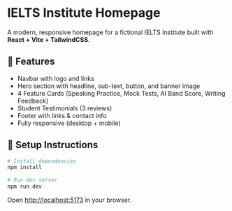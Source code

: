 # IELTS Institute Homepage

A modern, responsive homepage for a fictional IELTS Institute built with **React + Vite + TailwindCSS**.

## 📌 Features
- Navbar with logo and links
- Hero section with headline, sub-text, button, and banner image
- 4 Feature Cards (Speaking Practice, Mock Tests, AI Band Score, Writing Feedback)
- Student Testimonials (3 reviews)
- Footer with links & contact info
- Fully responsive (desktop + mobile)

## 🚀 Setup Instructions
```bash
# Install dependencies
npm install

# Run dev server
npm run dev
```

Open [http://localhost:5173](http://localhost:5173) in your browser.
